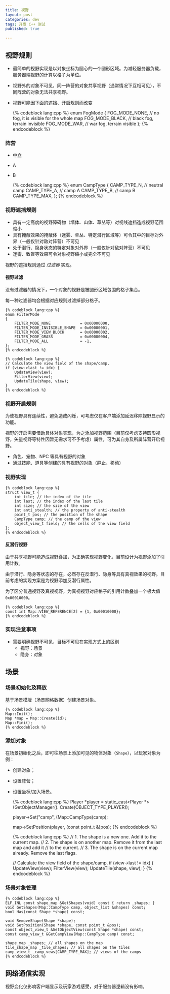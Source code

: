 ```yaml
---
title: 视野
layout: post
categories: dev
tags: 开发 C++ 测试
published: true

---
```


## 视野规则

* 最简单的视野实现是以对象坐标为圆心的一个圆形区域。为减轻服务器负载，服务器端视野的计算以格子为单位。
* 视野外的对象不可见，同一阵营的对象共享视野（通常情况下互相可见），不同阵营的对象无法共享视野。
* 视野可能因下面的遮挡、开启规则而改变

    {% codeblock lang:cpp %}
    enum FogMode {
        FOG_MODE_NONE,          // no fog, it is visible for the whole map
        FOG_MODE_BLACK,         // black fog, terrain invisible
        FOG_MODE_WAR,           // war fog, terrain visible
    };
    {% endcodeblock %}

### 阵营

* 中立
* A
* B

    {% codeblock lang:cpp %}
    enum CampType {
        CAMP_TYPE_N, // neutral camp 
        CAMP_TYPE_A, // camp A
        CAMP_TYPE_B, // camp B
        CAMP_TYPE_MAX,
    };
    {% endcodeblock %}

### 视野遮挡规则

* 具有一定高度的视野障碍物（墙体、山体、草丛等）对视线遮挡造成视野范围缩小
* 具有掩蔽效果的掩蔽体（迷雾、草丛、特定潜行区域等）可令其中的目标对外界（一般仅针对敌对阵营）不可见
* 处于潜行、隐身状态的特定对象对外界（一般仅针对敌对阵营）不可见
* 迷雾、致盲等效果可令对象视野缩小或完全不可见

视野的遮挡规则通过 *过滤器* 实现。

#### 视野过滤

没有过滤器的情况下，一个对象的视野是被圆形区域包围的格子集合。

每一种过滤器均会根据对应规则过滤掉部分格子。

    {% codeblock lang:cpp %}
    enum FilterMode
    {
        FILTER_MODE_NONE             = 0x00000000,
        FILTER_MODE_INVISIBLE_SHAPE  = 0x00000001,
        FILTER_MODE_VIEW_BLOCK       = 0x00000002,
        FILTER_MODE_GRASS            = 0x00000004,
        FILTER_MODE_ALL              = -1,
    };
    {% endcodeblock %}

    {% codeblock lang:cpp %}
    // Calculate the view field of the shape/camp.
    if (view->last != idx) {
        UpdateView(view);
        FilterView(view);
        UpdateTile(shape, view);
    }
    {% endcodeblock %}

### 视野开启规则

为使视野具有连续性，避免造成闪烁，可考虑仅在客户端添加延迟移除视野显示的功能。

视野的开启需要借助具体对象实现，为之添加视野范围（目前仅考虑支持圆形视野，矢量视野等特性因暂无需求可不予考虑）属性，可为其自身及所属阵营开启视野。

* 角色、宠物、NPC 等具有视野的对象
* 通过技能、道具等创建的具有视野的对象（静止、移动）

### 视野实现

    {% codeblock lang:cpp %}
    struct view_t {
        int tile; // the index of the tile
        int last; // the index of the last tile
        int size; // the size of the view
        int anti_stealth; // the property of anti-stealth
        point_t pos; // the position of the shape
        CampType camp; // the camp of the view
        object_view_t field; // the cells of the view field
    };
    {% endcodeblock %}

#### 反潜行视野

由于共享视野可能造成视野叠加，为正确实现视野变化，目前设计为视野添加了引用计数。

由于潜行、隐身等状态的存在，必然存在反潜行、隐身等具有真视效果的视野。目前考虑的实现方案是为视野添加反潜行属性。

为了区分普通视野及真视视野，为真视视野对应格子的引用计数叠加一个极大值 `0x00010000`。

    {% codeblock lang:cpp %}
    const int Map::VIEW_REFERENCE[2] = {1, 0x00010000};
    {% endcodeblock %}

### 实现注意事项

* 需要明确视野不可见、目标不可见在实现方式上的区别
  * 视野：场景
  * 隐身：对象

## 场景

### 场景初始化及释放

基于场景模版（场景网格数据）创建场景对象。

    {% codeblock lang:cpp %}
    Map::Init();
    Map *map = Map::Create(id);
    Map::Fini();
    {% endcodeblock %}

### 添加对象

在场景初始化之后，即可往场景上添加可见的物体对象（`Shape`），以玩家对象为例：

* 创建对象；
* 设置阵营；
* 设置坐标/加入场景。

    {% codeblock lang:cpp %}
    Player *player = static_cast<Player *>(GetObjectManager().
            Create(OBJECT_TYPE_PLAYER));

    player->Set("camp", (Map::CampType)camp);

    map->SetPosition(player, (const point_t &)pos);
    {% endcodeblock %}

    {% codeblock lang:cpp %}
    // 1. The shape is a new one. Add it to the current map.
    // 2. The shape is on another map. Remove it from the last map and add it
    //    to the current.
    // 3. The shape is on the current map already. Remove the last flags.

    // Calculate the view field of the shape/camp.
    if (view->last != idx) {
        UpdateView(view);
        FilterView(view);
        UpdateTile(shape, view);
    }
    {% endcodeblock %}


### 场景对象管理

    {% codeblock lang:cpp %}
    ELF_INL const shape_map &GetShapes(void) const { return _shapes; }
    void GetShapes(Map::CampType camp, object_list &shapes) const;
    bool Has(const Shape *shape) const;

    void RemoveShape(Shape *shape);
    void SetPosition(Shape *shape, const point_t &pos);
    const object_view_t &GetObjectView(const Shape *shape) const;
    const camp_view_t &GetCampView(Map::CampType camp) const;

    shape_map _shapes; // all shapes on the map
    tile_shape_map _tile_shapes; // all shapes on the tiles
    camp_view_t _camp_vews[CAMP_TYPE_MAX]; // views of the camps
    {% endcodeblock %}

## 网络通信实现

视野变化仅影响客户端显示及玩家游戏感受，对于服务器逻辑没有影响。

